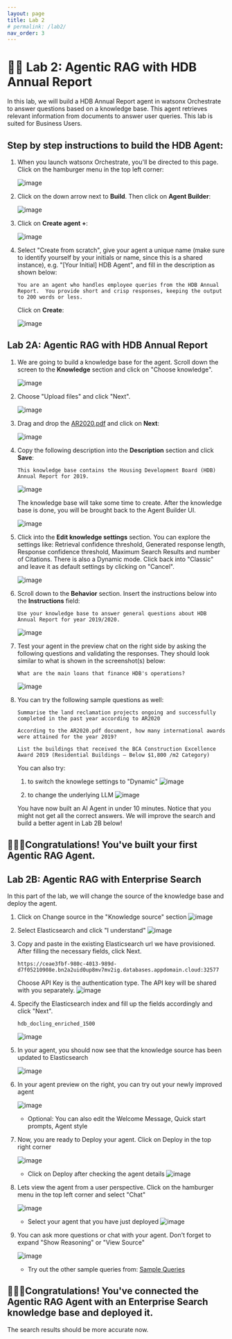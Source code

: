 ```yaml
---
layout: page
title: Lab 2
# permalink: /lab2/
nav_order: 3
---
```

# 🧑‍💼 Lab 2: Agentic RAG with HDB Annual Report 
    
In this lab, we will build a HDB Annual Report agent in watsonx Orchestrate to answer questions based on a knowledge base. This agent retrieves relevant information from documents to answer user queries. This lab is suited for Business Users.


## Step by step instructions to build the HDB Agent:

1. When you launch watsonx Orchestrate, you'll be directed to this page. Click on the hamburger menu in the top left corner:

    ![image](iantanzy/agentic-ai-workshop/website/imgs/imgs_lab2&3/step1.png) 

1. Click on the down arrow next to **Build**.  Then click on **Agent Builder**:

    ![image](./imgs/imgs_lab2&3/step2.png)

1. Click on **Create agent +**:

    ![image](./imgs/imgs_lab2&3/step3.png)

1. Select "Create from scratch", give your agent a unique name (make sure to identify yourself by your initials or name, since this is a shared instance), e.g. "[Your Initial] HDB Agent", and fill in the description as shown below: 

    ```
    You are an agent who handles employee queries from the HDB Annual Report.  You provide short and crisp responses, keeping the output to 200 words or less. 
    ```  

    Click on **Create**:

    ![image](./imgs/imgs_lab2&3/hdb_step4.jpg)

## Lab 2A: Agentic RAG with HDB Annual Report 

1. We are going to build a knowledge base for the agent. Scroll down the screen to the **Knowledge** section and click on "Choose knowledge".

    ![image](./imgs/imgs_lab2&3/hdb_step5.jpg)

1. Choose "Upload files" and click "Next".

    ![image](./imgs/imgs_lab2&3/hr_step_uploadfile.png)

1. Drag and drop the [AR2020.pdf](./pdfs/AR2020.pdf) and click on **Next**:

    ![image](./imgs/imgs_lab2&3/hdb_step6.jpg)

1. Copy the following description into the **Description** section and click **Save**:

    ```
    This knowledge base contains the Housing Development Board (HDB) Annual Report for 2019. 
    ```

    ![image](./imgs/imgs_lab2&3/hdb_step7.jpg)

    The knowledge base will take some time to create. After the knowledge base is done, you will be brought back to the Agent Builder UI.

    ![image](./imgs/imgs_lab2&3/hdb_step8.jpg)

1. Click into the **Edit knowledge settings** section. You can explore the settings like: Retrieval confidence threshold, Generated response length, Response confidence threshold, Maximum Search Results and number of Citations. There is also a Dynamic mode. Click back into "Classic" and leave it as default settings by clicking on "Cancel". 

    ![image](./imgs/imgs_lab2&3/hdb_step9.jpg)

1. Scroll down to the **Behavior** section. Insert the instructions below into the **Instructions** field:

    ```
    Use your knowledge base to answer general questions about HDB Annual Report for year 2019/2020.  
    ```

    ![image](./imgs/imgs_lab2&3/hdb_step10.jpg)

1. Test your agent in the preview chat on the right side by asking the following questions and validating the responses.  They should look similar to what is shown in the screenshot(s) below:

    ```
    What are the main loans that finance HDB's operations?
    ```

    ![image](./imgs/imgs_lab2&3/hdb_step11.jpg)

1. You can try the following sample questions as well:

    ```
    Summarise the land reclamation projects ongoing and successfully completed in the past year according to AR2020
    ```
    ```
    According to the AR2020.pdf document, how many international awards were attained for the year 2019?
    ```
    ```
    List the buildings that received the BCA Construction Excellence Award 2019 (Residential Buildings – Below $1,800 /m2 Category)
    ```

    You can also try:
    1) to switch the knowlege settings to "Dynamic"
        ![image](./imgs/imgs_lab2&3/hdb_step12.jpg)

    2) to change the underlying LLM
        ![image](./imgs/imgs_lab2&3/hdb_step13.jpg)
    

    You have now built an AI Agent in under 10 minutes. Notice that you might not get all the correct answers. We will improve the search and build a better agent in Lab 2B below!

## **🎉🎉🎉Congratulations! You've built your first Agentic RAG Agent.**


## Lab 2B: Agentic RAG with Enterprise Search

In this part of the lab, we will change the source of the knowledge base and deploy the agent.

1. Click on Change source in the "Knowledge source" section
        ![image](./imgs/imgs_lab2&3/hdb_step14.jpg)

1. Select Elasticsearch and click "I understand"
        ![image](./imgs/imgs_lab2&3/hdb_step15.jpg)

1. Copy and paste in the existing Elasticsearch url we have provisioned. After filling the necessary fields, click Next.

    ```https://ceae3fbf-980c-4013-989d-d7f05210908e.bn2a2uid0up8mv7mv2ig.databases.appdomain.cloud:32577```

    Choose API Key is the authentication type. The API key will be shared with you separately.
        ![image](./imgs/imgs_lab2&3/hdb_step16.jpg)

1. Specify the Elasticsearch index and fill up the fields accordingly and click "Next". 
    ```
    hdb_docling_enriched_1500
    ```
    ![image](./imgs/imgs_lab2&3/hdb_step17.jpg)

1. In your agent, you should now see that the knowledge source has been updated to Elasticsearch 

    ![image](./imgs/imgs_lab2&3/hdb_step18.jpg)

1. In your agent preview on the right, you can try out your newly improved agent 

    ![image](./imgs/imgs_lab2&3/hdb_step19.jpg)

    - Optional: You can also edit the Welcome Message, Quick start prompts, Agent style

1. Now, you are ready to Deploy your agent. Click on Deploy in the top right corner

    ![image](./imgs/imgs_lab2&3/hdb_step20.jpg)

    - Click on Deploy after checking the agent details
    ![image](./imgs/imgs_lab2&3/hdb_step21.jpg)

1. Lets view the agent from a user perspective. Click on the hamburger menu in the top left corner and select "Chat"

    ![image](./imgs/imgs_lab2&3/hdb_step22.jpg)

    - Select your agent that you have just deployed
    ![image](./imgs/imgs_lab2&3/hdb_step23.jpg)

1. You can ask more questions or chat with your agent. Don't forget to expand "Show Reasoning" or "View Source"

    ![image](./imgs/imgs_lab2&3/hdb_step24.jpg)

    - Try out the other sample queries from: [Sample Queries](https://jordansimyj.github.io/techxperience/sample_queries.html)

## **🎉🎉🎉Congratulations! You've connected the Agentic RAG Agent with an Enterprise Search knowledge base and deployed it.**

The search results should be more accurate now.

